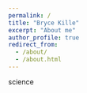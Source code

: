 ```yaml
---
permalink: /
title: "Bryce Kille"
excerpt: "About me"
author_profile: true
redirect_from: 
  - /about/
  - /about.html
---
```


science
